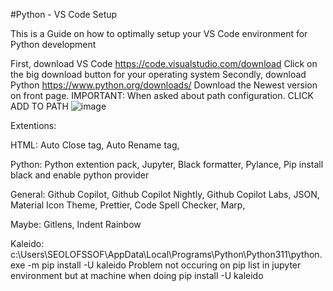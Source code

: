 #Python - VS Code Setup

This is a Guide on how to optimally setup your VS Code environment for Python development

First, download VS Code https://code.visualstudio.com/download Click on the big download button for your operating system
Secondly, download Python https://www.python.org/downloads/ Download the Newest version on front page. IMPORTANT: When asked about path configuration. CLICK ADD TO PATH 
![image](https://github.com/OlofssonFredrik/VS-Code-Setup/assets/107762409/4cd4e3a4-2d06-4764-b70f-9e5112d2e8fd)

Extentions:


HTML:
Auto Close tag,
Auto Rename tag,


Python: 
Python extention pack,
Jupyter,
Black formatter,
Pylance,
Pip install black and enable python provider 


General:
Github Copilot,
Github Copilot Nightly,
Github Copilot Labs,
JSON,
Material Icon Theme,
Prettier,
Code Spell Checker,
Marp,




Maybe:
Gitlens,
Indent Rainbow

Kaleido: c:\Users\SEOLOFSSOF\AppData\Local\Programs\Python\Python311\python.exe -m pip install -U kaleido
Problem not occuring on pip list in jupyter environment but at machine when doing pip install -U kaleido
